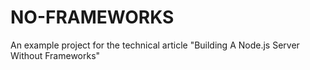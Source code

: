 # NO-FRAMEWORKS

An example project for the technical article "Building A Node.js Server Without Frameworks"
